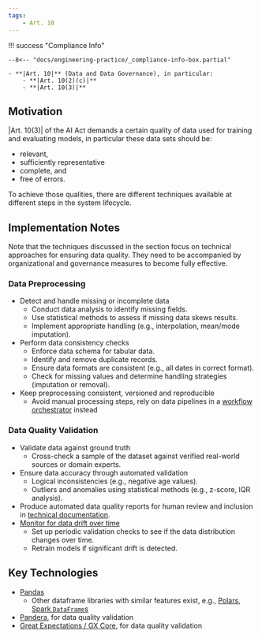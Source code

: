 ```yaml
---
tags:
    - Art. 10
---
```


!!! success "Compliance Info"

    --8<-- "docs/engineering-practice/_compliance-info-box.partial"

    - **|Art. 10|** (Data and Data Governance), in particular:
        - **|Art. 10(2)(c)|**
        - **|Art. 10(3)|**

## Motivation

|Art. 10(3)| of the AI Act demands a certain quality of data used for training and
evaluating models, in particular these data sets should be:

-   relevant,
-   sufficiently representative
-   complete, and
-   free of errors.

To achieve those qualities, there are different techniques available at different steps in the system lifecycle.

## Implementation Notes

Note that the techniques discussed in the section focus on technical approaches for ensuring data quality.
They need to be accompanied by organizational and governance measures to become fully effective.

### Data Preprocessing

-   Detect and handle missing or incomplete data
    -   Conduct data analysis to identify missing fields.
    -   Use statistical methods to assess if missing data skews results.
    -   Implement appropriate handling (e.g., interpolation, mean/mode imputation).
-   Perform data consistency checks
    -   Enforce data schema for tabular data.
    -   Identify and remove duplicate records.
    -   Ensure data formats are consistent (e.g., all dates in correct format).
    -   Check for missing values and determine handling strategies (imputation or removal).
-   Keep preprocessing consistent, versioned and reproducible
    -   Avoid manual processing steps, rely on data pipelines in a [workflow orchestrator](../orchestration.md) instead

### Data Quality Validation

-   Validate data against ground truth
    -   Cross-check a sample of the dataset against verified real-world sources or domain experts.
-   Ensure data accuracy through automated validation
    -   Logical inconsistencies (e.g., negative age values).
    -   Outliers and anomalies using statistical methods (e.g., z-score, IQR analysis).
-   Produce automated data quality reports for human review and inclusion in [technical documentation](../../conformity/technical-documentation.md).
-   [Monitor for data drift over time](../model-monitoring.md)
    -   Set up periodic validation checks to see if the data distribution changes over time.
    -   Retrain models if significant drift is detected.

## Key Technologies

-   [Pandas](https://pandas.pydata.org)
    -   Other dataframe libraries with similar features exist, e.g., [Polars](https://docs.pola.rs/), [Spark `DataFrame`s](https://spark.apache.org/docs/latest/sql-programming-guide.html)
-   [Pandera](https://pandera.readthedocs.io/en/stable/), for data quality validation
-   [Great Expectations / GX Core](https://docs.greatexpectations.io/docs/core/introduction/), for data quality validation
